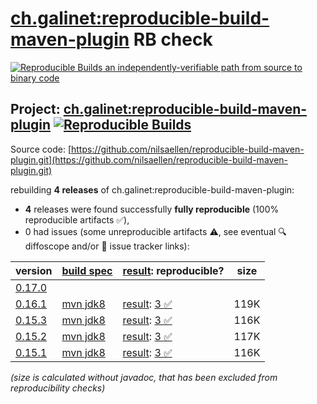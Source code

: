 [ch.galinet:reproducible-build-maven-plugin](https://central.sonatype.com/artifact/ch.galinet/reproducible-build-maven-plugin/versions) RB check
=======

[![Reproducible Builds](https://reproducible-builds.org/images/logos/rb.svg) an independently-verifiable path from source to binary code](https://reproducible-builds.org/)

## Project: [ch.galinet:reproducible-build-maven-plugin](https://central.sonatype.com/artifact/ch.galinet/reproducible-build-maven-plugin/versions) [![Reproducible Builds](https://img.shields.io/endpoint?url=https://raw.githubusercontent.com/jvm-repo-rebuild/reproducible-central/master/content/ch/galinet/reproducible-build-maven-plugin/badge.json)](https://github.com/jvm-repo-rebuild/reproducible-central/blob/master/content/ch/galinet/reproducible-build-maven-plugin/README.md)

Source code: [https://github.com/nilsaellen/reproducible-build-maven-plugin.git](https://github.com/nilsaellen/reproducible-build-maven-plugin.git)

rebuilding **4 releases** of ch.galinet:reproducible-build-maven-plugin:
- **4** releases were found successfully **fully reproducible** (100% reproducible artifacts :white_check_mark:),
- 0 had issues (some unreproducible artifacts :warning:, see eventual :mag: diffoscope and/or :memo: issue tracker links):

| version | [build spec](/BUILDSPEC.md) | [result](https://reproducible-builds.org/docs/jvm/): reproducible? | size |
| -- | --------- | ------ | -- |
| [0.17.0](https://central.sonatype.com/artifact/ch.galinet/reproducible-build-maven-plugin/0.17.0/pom) | | | |
| [0.16.1](https://central.sonatype.com/artifact/ch.galinet/reproducible-build-maven-plugin/0.16.1/pom) | [mvn jdk8](reproducible-build-maven-plugin-0.16.1.buildspec) | [result](reproducible-build-maven-plugin-0.16.1.buildinfo): [3 :white_check_mark: ](reproducible-build-maven-plugin-0.16.1.buildcompare) | 119K |
| [0.15.3](https://central.sonatype.com/artifact/ch.galinet/reproducible-build-maven-plugin/0.15.3/pom) | [mvn jdk8](reproducible-build-maven-plugin-0.15.3.buildspec) | [result](reproducible-build-maven-plugin-0.15.3.buildinfo): [3 :white_check_mark: ](reproducible-build-maven-plugin-0.15.3.buildcompare) | 116K |
| [0.15.2](https://central.sonatype.com/artifact/ch.galinet/reproducible-build-maven-plugin/0.15.2/pom) | [mvn jdk8](reproducible-build-maven-plugin-0.15.2.buildspec) | [result](reproducible-build-maven-plugin-0.15.2.buildinfo): [3 :white_check_mark: ](reproducible-build-maven-plugin-0.15.2.buildcompare) | 117K |
| [0.15.1](https://central.sonatype.com/artifact/ch.galinet/reproducible-build-maven-plugin/0.15.1/pom) | [mvn jdk8](reproducible-build-maven-plugin-0.15.1.buildspec) | [result](reproducible-build-maven-plugin-0.15.1.buildinfo): [3 :white_check_mark: ](reproducible-build-maven-plugin-0.15.1.buildcompare) | 116K |

<i>(size is calculated without javadoc, that has been excluded from reproducibility checks)</i>
